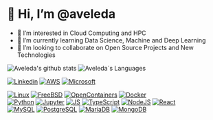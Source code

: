 # 👋 Hi, I’m @aveleda

- 👀 I’m interested in Cloud Computing and HPC
- 🌱 I’m currently learning Data Science, Machine and Deep Learning
- 💞️ I’m looking to collaborate on Open Source Projects and New Technologies

![Aveleda's github stats](https://github-readme-stats.vercel.app/api?username=aveleda&show_icons=true&theme=gruvbox_light)
![Aveleda´s Languages](https://github-readme-stats.vercel.app/api/top-langs/?username=aveleda&layout=compact&langs_count=7&theme=highcontrast)

[![Linkedin](https://img.shields.io/badge/-LinkedIn-blue?style=flat&labelColor=blue&logo=Linkedin&Color=blue)](https://www.linkedin.com/in/albino-aveleda/)
[![AWS](https://img.shields.io/badge/AWS%20Certified-Solutions%20Architect%20Professional-blue)](https://aws.amazon.com/pt/certification/)
[![Microsoft](https://img.shields.io/badge/Microsoft%20Certified-Azure%20Data%20Scientist%20Associate-blue)](https://docs.microsoft.com/pt-br/learn/certifications/azure-data-scientist/)

[![Linux](https://www.vectorlogo.zone/logos/linux/linux-icon.svg)](http://www.linux.org)
[![FreeBSD](https://www.vectorlogo.zone/logos/freebsd/freebsd-ar21.svg)](http://freebsd.org)
[![OpenContainers](https://www.vectorlogo.zone/logos/opencontainers/opencontainers-ar21.svg)](https://opencontainers.org)
[![Docker](https://www.vectorlogo.zone/logos/docker/docker-icon.svg)](https://www.docker.com)<br>
[![Python](https://www.vectorlogo.zone/logos/python/python-icon.svg)](http://www.python.org)
[![Jupyter](https://www.vectorlogo.zone/logos/jupyter/jupyter-ar21.svg)](https://jupyter.org)
[![JS](https://www.vectorlogo.zone/logos/javascript/javascript-icon.svg)](https://developer.mozilla.org/en-US/docs/Web/JavaScript)
[![TypeScript](https://www.vectorlogo.zone/logos/typescriptlang/typescriptlang-icon.svg)](https://www.typescriptlang.org/)
[![NodeJS](https://www.vectorlogo.zone/logos/nodejs/nodejs-horizontal.svg)](https://www.nodejs.org/)
[![React](https://www.vectorlogo.zone/logos/reactjs/reactjs-icon.svg)](https://reactjs.org/)
<br>
[![MySQL](https://www.vectorlogo.zone/logos/mysql/mysql-ar21.svg)](https://www.mysql.com/)
[![PostgreSQL](https://www.vectorlogo.zone/logos/postgresql/postgresql-icon.svg)](https://www.postgresql.org/)
[![MariaDB](https://www.vectorlogo.zone/logos/mariadb/mariadb-ar21.svg)](https://mariadb.org/)
[![MongoDB](https://www.vectorlogo.zone/logos/mongodb/mongodb-ar21.svg)](https://www.mongodb.com/)
<!--- ![](https://komarev.com/ghpvc/?username=your-github-aveleda&color=ff69b4&style=flat&label=visitors) --->
